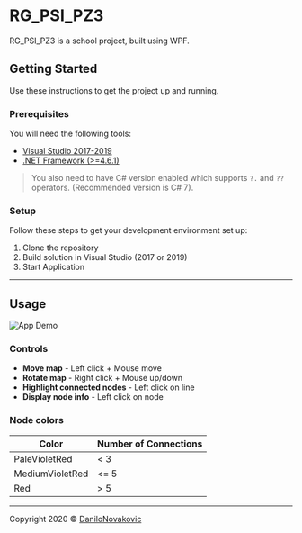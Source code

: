 # RG_PSI_PZ3

RG_PSI_PZ3 is a school project, built using WPF.

## Getting Started

Use these instructions to get the project up and running.

### Prerequisites

You will need the following tools:

- [Visual Studio 2017-2019](https://www.visualstudio.com/downloads/)
- [.NET Framework (>=4.6.1)](https://dotnet.microsoft.com/download/dotnet-framework)

> You also need to have C# version enabled which supports `?.` and `??` operators. (Recommended version is C# 7).

### Setup

Follow these steps to get your development environment set up:

  1. Clone the repository
  1. Build solution in Visual Studio (2017 or 2019)
  1. Start Application
  
---

## Usage

![App Demo](./doc/app-demo.gif)

### Controls

- **Move map** - Left click + Mouse move
- **Rotate map** - Right click + Mouse up/down
- **Highlight connected nodes** - Left click on line
- **Display node info** - Left click on node

### Node colors

| Color | Number of Connections |
| --- | --- |
| PaleVioletRed | < 3 |
| MediumVioletRed | <= 5 |
| Red | > 5 |

---

Copyright 2020 © [DaniloNovakovic](https://github.com/DaniloNovakovic)
